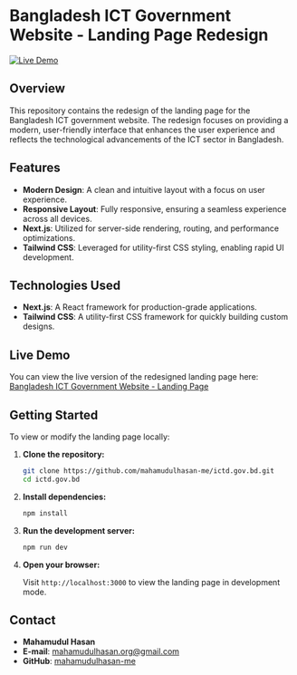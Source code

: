 # Bangladesh ICT Government Website - Landing Page Redesign

[![Live Demo](https://img.shields.io/badge/Live-Demo-brightgreen)](https://ictd-gov-bd.vercel.app/)

## Overview

This repository contains the redesign of the landing page for the Bangladesh ICT government website. The redesign focuses on providing a modern, user-friendly interface that enhances the user experience and reflects the technological advancements of the ICT sector in Bangladesh.

## Features

- **Modern Design**: A clean and intuitive layout with a focus on user experience.
- **Responsive Layout**: Fully responsive, ensuring a seamless experience across all devices.
- **Next.js**: Utilized for server-side rendering, routing, and performance optimizations.
- **Tailwind CSS**: Leveraged for utility-first CSS styling, enabling rapid UI development.

## Technologies Used

- **Next.js**: A React framework for production-grade applications.
- **Tailwind CSS**: A utility-first CSS framework for quickly building custom designs.

## Live Demo

You can view the live version of the redesigned landing page here: [Bangladesh ICT Government Website - Landing Page](https://ictd-gov-bd.vercel.app/)

## Getting Started

To view or modify the landing page locally:

1. **Clone the repository:**

   ```bash
   git clone https://github.com/mahamudulhasan-me/ictd.gov.bd.git
   cd ictd.gov.bd
   ```

2. **Install dependencies:**

   ```bash
   npm install
   ```

3. **Run the development server:**

   ```bash
   npm run dev
   ```

4. **Open your browser:**

   Visit `http://localhost:3000` to view the landing page in development mode.

## Contact

- **Mahamudul Hasan**
- **E-mail**: mahamudulhasan.org@gmail.com
- **GitHub**: [mahamudulhasan-me](https://github.com/mahamudulhasan-me)
